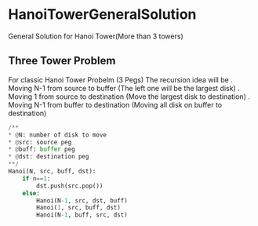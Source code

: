 # HanoiTowerGeneralSolution
General Solution for Hanoi Tower(More than 3 towers)

## Three Tower Problem
For classic Hanoi Tower Probelm (3 Pegs)
The recursion idea will be
. Moving N-1 from source to buffer (The left one will be the largest disk)
. Moving 1 from source to destination (Move the largest disk to destination)
. Moving N-1 from buffer to destination (Moving all disk on buffer to destination)
```Python
/**
* @N: number of disk to move
* @src: source peg
* @buff: buffer peg
* @dst: destination peg
**/
Hanoi(N, src, buff, dst):
    if n==1:
        dst.push(src.pop())
    else:
        Hanoi(N-1, src, dst, buff)
        Hanoi(1, src, buff, dst)
        Hanoi(N-1, buff, src, dst)
```
